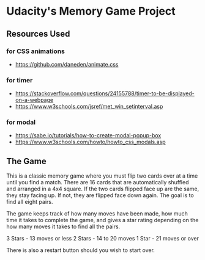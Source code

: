 # Udacity's Memory Game Project

## Resources Used
### for CSS animations
* https://github.com/daneden/animate.css

### for timer
* https://stackoverflow.com/questions/24155788/timer-to-be-displayed-on-a-webpage
* https://www.w3schools.com/jsref/met_win_setinterval.asp

### for modal
* https://sabe.io/tutorials/how-to-create-modal-popup-box
* https://www.w3schools.com/howto/howto_css_modals.asp

## The Game
This is a classic memory game where you must flip two cards over at a time until
you find a match. There are 16 cards that are automatically shuffled and arranged
in a 4x4 square. If the two cards flipped face up are the same, they stay facing
up. If not, they are flipped face down again. The goal is to find all eight pairs.

The game keeps track of how many moves have been made, how much time it takes to
complete the game, and gives a star rating depending on the how many moves it
takes to find all the pairs.

3 Stars - 13 moves or less
2 Stars - 14 to 20 moves
1 Star - 21 moves or over

There is also a restart button should you wish to start over.
